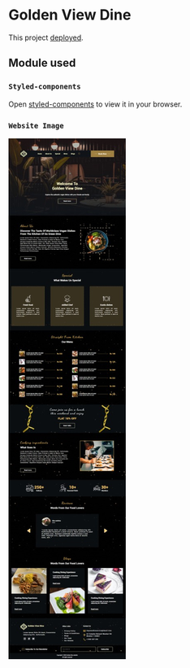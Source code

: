 # Golden View Dine

This project [deployed](https://golden-view.vercel.app/).

## Module used

### `Styled-components`

Open [styled-components](https://www.npmjs.com/package/styled-components) to view it in your browser.

### `Website Image`

![alt text](https://github.com/Hijazimohammed/golden-view/blob/main/public/assets/website.jpeg)
